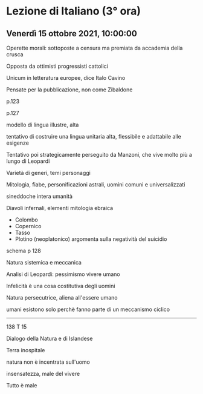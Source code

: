 # Lezione di Italiano (3° ora) 
## Venerdì 15 ottobre 2021, 10:00:00

Operette morali: sottoposte a censura ma premiata da accademia della crusca

Opposta da ottimisti progressisti cattolici

Unicum in letteratura europee, dice Italo Cavino

Pensate per la pubblicazione, non come Zibaldone


p.123


p.127

modello di lingua illustre, alta

tentativo di costruire una lingua unitaria alta, flessibile e adattabile alle esigenze


Tentativo poi strategicamente perseguito da Manzoni, che vive molto più a lungo di Leopardi

Varietà di generi, temi personaggi

Mitologia, fiabe, personificazioni astrali, uomini comuni e universalizzati

sineddoche intera umanità

Diavoli infernali, elementi mitologia ebraica

* Colombo
* Copernico
* Tasso
* Plotino (neoplatonico)
 argomenta sulla negatività del suicidio

schema p 128


Natura sistemica e meccanica


Analisi di Leopardi:
pessimismo vivere umano

Infelicità è una cosa costitutiva degli uomini

Natura persecutrice, aliena all'essere umano

umani esistono solo perchè fanno parte di un meccanismo ciclico 

---
138
T 15

Dialogo della Natura e di Islandese


Terra inospitale

natura non è incentrata sull'uomo


insensatezza, male del vivere

Tutto è male

<!--stackedit_data:
eyJoaXN0b3J5IjpbNTA2MjY5MjY4LDE0MTc5MTQ2MjgsMTkyMT
E0NDkxOCwxNDUwMTY2NzU5XX0=
-->